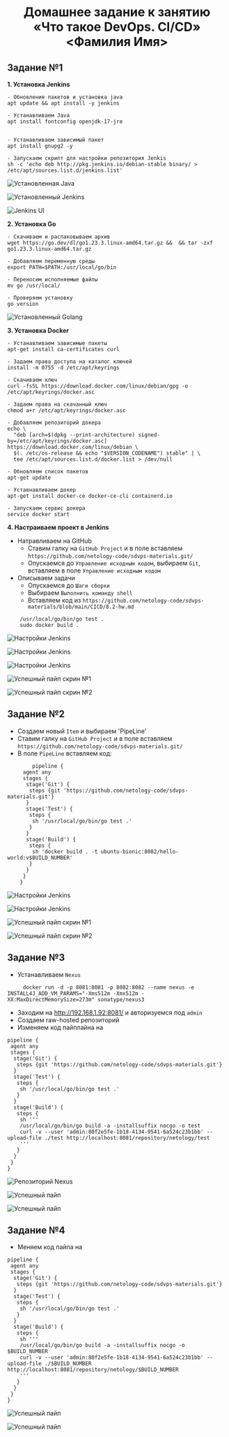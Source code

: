 # <p style="text-align:center;"> **Домашнее задание к занятию «Что такое DevOps. СI/СD»  <Фамилия Имя>** </p>

## Задание №1

**1. Установка Jenkins**

```
- Обновление пакетов и установка java
apt update && apt install -y jenkins

- Устанавливаем Java
apt install fontconfig openjdk-17-jre


- Устанавливаем зависимый пакет
apt install gnupg2 -y

- Запускаем скрипт для настройки репозитория Jenkis
sh -c 'echo deb http://pkg.jenkins.io/debian-stable binary/ > /etc/apt/sources.list.d/jenkins.list'
```
![Установленная Java](https://github.com/HartLAS/8-2-hw/pictures/java_installed.png)

![Установленный Jenkins](https://github.com/HartLAS/8-2-hw/pictures/jenkins_installed.png)

![Jenkins UI](https://github.com/HartLAS/8-2-hw/pictures/jenkins_ui.png)
 
 **2. Установка Go**
 
```
- Скачиваем и распаковываем архив
wget https://go.dev/dl/go1.23.3.linux-amd64.tar.gz &&  && tar -zxf go1.23.3.linux-amd64.tar.gz

- Добавляем переменную среды
export PATH=$PATH:/usr/local/go/bin

- Переносим исполняемые файлы
mv go /usr/local/

- Проверяем установку
go version
```
 
![Установленный Golang](https://github.com/HartLAS/8-2-hw/pictures/go_installed.png)

 **3. Установка Docker**
 
```
- Устанавливаем зависимые пакеты
apt-get install ca-certificates curl

- Задаем права доступа на каталог ключей
install -m 0755 -d /etc/apt/keyrings

- Скачиваем ключ
curl -fsSL https://download.docker.com/linux/debian/gpg -o /etc/apt/keyrings/docker.asc

- Задаем права на скачанный ключ
chmod a+r /etc/apt/keyrings/docker.asc

- Добавляем репозиторий докера
echo \
  "deb [arch=$(dpkg --print-architecture) signed-by=/etc/apt/keyrings/docker.asc] https://download.docker.com/linux/debian \
  $(. /etc/os-release && echo "$VERSION_CODENAME") stable" | \
  tee /etc/apt/sources.list.d/docker.list > /dev/null
  
- Обновляем список пакетов
apt-get update

- Уставнавливаем докер
apt-get install docker-ce docker-ce-cli containerd.io

- Запускаем сервис докера
service docker start
```

**4. Настраиваем проект в Jenkins**

- Натравливаем на GitHub
    - Ставим галку на `GitHub Project` и в поле вставляем `https://github.com/netology-code/sdvps-materials.git/`
    - Опускаемся до `Управление исходным кодом`, выбираем `Git`, вставляем в поле `Управление исходным кодом`
- Описываем задачи
    - Опускаемся до `Шаги сборки`
    - Выбираем `Выполнить команду shell`
    - Вставляем код из `https://github.com/netology-code/sdvps-materials/blob/main/CICD/8.2-hw.md`
```
    /usr/local/go/bin/go test .
    sudo docker build . 
```

![Настройки Jenkins](https://github.com/HartLAS/8-2-hw/pictures/jenkins_settings_1.png)

![Настройки Jenkins](https://github.com/HartLAS/8-2-hw/pictures/jenkins_settings_2.png)

![Настройки Jenkins](https://github.com/HartLAS/8-2-hw/pictures/jenkins_settings_3.png)

![Успешный пайп скрин №1](https://github.com/HartLAS/8-2-hw/pictures/success_pipe.png)

![Успешный пайп скрин №2](https://github.com/HartLAS/8-2-hw/pictures/success_pipe_end.png)

## Задание №2

- Создаем новый `Item` и выбираем 'PipeLine'
- Ставим галку на `GitHub Project` и в поле вставляем `https://github.com/netology-code/sdvps-materials.git/`
- В поле `PipeLine` вставляем код:
```
        pipeline {
     agent any
     stages {
      stage('Git') {
       steps {git 'https://github.com/netology-code/sdvps-materials.git'}
      }
      stage('Test') {
       steps {
        sh '/usr/local/go/bin/go test .'
       }
      }
      stage('Build') {
       steps {
        sh 'docker build . -t ubuntu-bionic:8082/hello-world:v$BUILD_NUMBER'
       }
      }
     }
    }
```

![Настройки Jenkins](https://github.com/HartLAS/8-2-hw/pictures/pipeline_settings_1.png)

![Настройки Jenkins](https://github.com/HartLAS/8-2-hw/pictures/pipeline_settings_2.png)

![Успешный пайп скрин №1](https://github.com/HartLAS/8-2-hw/pictures/pipeline_success_1.png)

![Успешный пайп скрин №2](https://github.com/HartLAS/8-2-hw/pictures/pipeline_success_2.png)

## Задание №3

- Устанавливаем `Nexus`
```
     docker run -d -p 8081:8081 -p 8082:8082 --name nexus -e INSTALL4J_ADD_VM_PARAMS="-Xms512m -Xmx512m -XX:MaxDirectMemorySize=273m" sonatype/nexus3
```
- Заходим на http://192.168.1.92:8081/ и авторизуемся под `admin`
- Создаем raw-hosted репозиторий
- Изменяем код пайплайна на 
```
pipeline {
 agent any
 stages {
  stage('Git') {
   steps {git 'https://github.com/netology-code/sdvps-materials.git'}
  }
  stage('Test') {
   steps {
    sh '/usr/local/go/bin/go test .'
   }
  }
  stage('Build') {
   steps {
    sh '''
    /usr/local/go/bin/go build -a -installsuffix nocgo -o test
    curl -v --user 'admin:80f2e5fe-1b18-4134-9541-6a524c23b1bb' --upload-file ./test http://localhost:8081/repository/netology/test
    '''
   }
  }
 }
}
```

![Репозиторий Nexus](https://github.com/HartLAS/8-2-hw/pictures/nexus-repo.png)

![Успешный пайп](https://github.com/HartLAS/8-2-hw/pictures/task_3_1.png)

![Успешный пайп](https://github.com/HartLAS/8-2-hw/pictures/task_3_2.png)

## Задание №4

- Меняем код пайпа на 
```
pipeline {
 agent any
 stages {
  stage('Git') {
   steps {git 'https://github.com/netology-code/sdvps-materials.git'}
  }
  stage('Test') {
   steps {
    sh '/usr/local/go/bin/go test .'
   }
  }
  stage('Build') {
   steps {
    sh '''
    /usr/local/go/bin/go build -a -installsuffix nocgo -o $BUILD_NUMBER
    curl -v --user 'admin:80f2e5fe-1b18-4134-9541-6a524c23b1bb' --upload-file ./$BUILD_NUMBER http://localhost:8081/repository/netology/$BUILD_NUMBER
    '''
   }
  }
 }
}
```

![Успешный пайп](https://github.com/HartLAS/8-2-hw/pictures/task_4_1.png)

![Успешный пайп](https://github.com/HartLAS/8-2-hw/pictures/task_4_2.png)